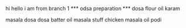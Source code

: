 hi 
hello
i am from branch 1
*** odsa preparation ***
dosa flour
oil
karam
 

 masala dosa
 dosa batter
 oil
 masala stuff
chicken masala
oil
podi
 